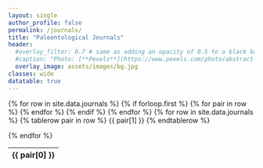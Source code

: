 ```yaml
---
layout: single
author_profile: false
permalink: /journals/
title: "Paleontological Journals"
header:
  #overlay_filter: 0.7 # same as adding an opacity of 0.5 to a black background
  #caption: "Photo: [**Pexels**](https://www.pexels.com/photo/abstract-art-blur-bright-373543/)"
  overlay_image: assets/images/bg.jpg
classes: wide
datatable: true
---
```

<table id="example" class="display" style="width:100%">
<thead>
{% for row in site.data.journals %}
    {% if forloop.first %}
    <tr>
      {% for pair in row %}
        <th>{{ pair[0] }}</th>
      {% endfor %}
    </tr>
    {% endif %}
{% endfor %}

</thead>

<tbody>
  {% for row in site.data.journals %}
    {% tablerow pair in row %}
      {{ pair[1] }}
    {% endtablerow %}
    
  {% endfor %}
  </tbody>
</table>

<script>
$('#example').DataTable( {
} );
</script>
